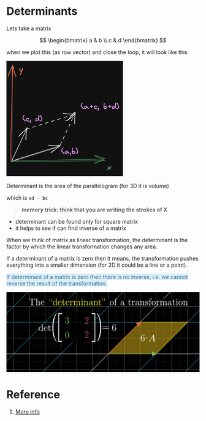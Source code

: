 <style>
success {
  background-color: rgba(227, 253, 235, 1);
  border-color: rgba(38, 179, 3, 1);
  color: rgba(60, 118, 61, 1);
}

info {
wrap-text: no-wrap;
  background-color: rgba(217, 237, 247, 1);
  color: rgba(49, 112, 143, 1);
  border-color: rgba(126, 182, 193, 1);
}

warn {
  padding: 12px 16px;
  border-radius: 4px;
  border-style: solid;
  border-width: 1px;
  margin-bottom: 12px;
  background-color: rgba(252, 248, 227, 1);
  border-color: rgba(177, 161, 129, 1);
  color: rgba(138, 109, 59, 1);
}

danger {
  padding: 12px 16px;
  border-radius: 4px;
  border-style: solid;
  border-width: 1px;
  margin-bottom: 12px;
  background-color: rgba(248, 215, 218, 1);
  border-color: rgba(220, 53, 69, 1);
  color: rgba(114, 28, 36,1);
}
</style>

# Determinants

Lets take a matrix

$$
\begin{bmatrix}
a & b \\
c & d
\end{bmatrix}
$$

when we plot this (as row vector) and close the loop, it will look like this

![image matrix plotter as vector](./img/006_determinant.excalidraw.png)

Determinant is the area of the parallelogram (for 3D it is volume)

which is `ad - bc` 

> **memory trick: think that you are writing the strokes of X**

* determinant can be found only for square matrix
* it helps to see if can find inverse of a matrix


When we think of matrix as linear transformation, the determinant is the factor by which the linear transformation changes any area. 

If a determinant of a matrix is zero then it means, the transformation pushes everything into a smaller dimension (for 2D it could be a line or a point).

<info>If determinant of a matrix is zero then there is no inverse, i.e. we cannot reverse the result of the transformation.</info>

![](img/006.Determinants-0902155044.png)
# Reference
1. [More info](https://www.mathsisfun.com/algebra/matrix-determinant.html)